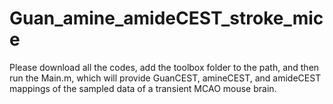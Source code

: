 # Guan_amine_amideCEST_stroke_mice

Please download all the codes, add the toolbox folder to the path, and then run the Main.m, which will provide GuanCEST, amineCEST, and amideCEST mappings of the sampled data of a transient MCAO mouse brain.
